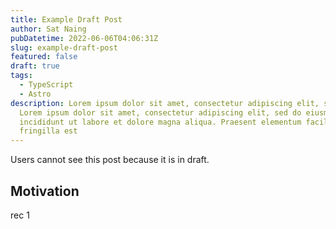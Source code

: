 ```yaml
---
title: Example Draft Post
author: Sat Naing
pubDatetime: 2022-06-06T04:06:31Z
slug: example-draft-post
featured: false
draft: true
tags:
  - TypeScript
  - Astro
description: Lorem ipsum dolor sit amet, consectetur adipiscing elit, sed do eiusmod tempor incididunt ut labore et dolore magna aliqua. Praesent elementum facilisis leo vel fringilla est
  Lorem ipsum dolor sit amet, consectetur adipiscing elit, sed do eiusmod tempor
  incididunt ut labore et dolore magna aliqua. Praesent elementum facilisis leo vel
  fringilla est
---
```


Users cannot see this post because it is in draft.

## Motivation

rec 1

